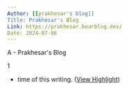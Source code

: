 ```yaml
---
Author: [[prakhesar's blog]]
Title: Prakhesar's Blog
Link: https://prakhesar.bearblog.dev/
Date: 2024-07-06
---
```

A - Prakhesar's Blog

1
- time of this writing. ([View Highlight](https://read.readwise.io/read/01hz0qgc983zhnppj7394r0wcx))
